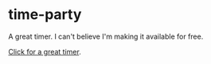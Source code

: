 # time-party

A great timer. I can't believe I'm making it available for free.

[Click for a great timer](https://james-rae.github.io/timer-party/).
